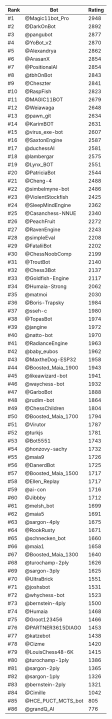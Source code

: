 Rank|Bot|Rating
---|---|---
#1|@Magic11bot_Pro|2948
#2|@DarkOnBot|2892
#3|@pangubot|2877
#4|@YoBot_v2|2870
#5|@Alexandrya|2862
#6|@ArasanX|2854
#7|@PositionalAI|2854
#8|@tbhOnBot|2843
#9|@Cheszter|2841
#10|@RaspFish|2823
#11|@MAGIC11BOT|2679
#12|@Weiawaga|2648
#13|@pawn_git|2634
#14|@KarimBOT|2631
#15|@virus_exe-bot|2607
#16|@SaxtonEngine|2587
#17|@duchessAI|2581
#18|@lambergar|2575
#19|@Lynx_BOT|2551
#20|@PatriciaBot|2544
#21|@Cheng-4|2488
#22|@simbelmyne-bot|2486
#23|@ViolentStockfish|2425
#24|@SleepMindEngine|2362
#25|@Casanchess-NNUE|2340
#26|@PeachFruit|2272
#27|@RavenEngine|2243
#28|@simpleEval|2208
#29|@FataliiBot|2202
#30|@ChessNoobComp|2199
#31|@TroutBot|2140
#32|@Chess3Bot|2137
#33|@Goldfish-Engine|2117
#34|@Humaia-Strong|2062
#35|@matmoi|2030
#36|@Boris-Trapsky|1984
#37|@sseh-c|1980
#38|@TopasBot|1974
#39|@jangine|1972
#40|@natto-bot|1970
#41|@RadianceEngine|1963
#42|@baby_eubos|1962
#43|@MaxtheDog-ESP32|1958
#44|@Boosted_Maia_1900|1943
#45|@likeawizard-bot|1941
#46|@waychess-bot|1932
#47|@GarboBot|1888
#48|@rudim-bot|1864
#49|@ChessChildren|1804
#50|@Boosted_Maia_1700|1794
#51|@Virutor|1787
#52|@turkjs|1781
#53|@Bot5551|1743
#54|@honzovy-sachy|1732
#55|@maia9|1726
#56|@DanerdBot|1725
#57|@Boosted_Maia_1500|1717
#58|@Ellen_Replay|1717
#59|@ai-con|1716
#60|@Jibbby|1712
#61|@melsh_bot|1699
#62|@maia5|1691
#63|@sargon-4ply|1675
#64|@RookRusty|1671
#65|@schnecken_bot|1660
#66|@maia1|1658
#67|@Boosted_Maia_1300|1640
#68|@turochamp-2ply|1626
#69|@sargon-3ply|1625
#70|@UltraBrick|1551
#71|@joshsbot|1531
#72|@whychess-bot|1523
#73|@bernstein-4ply|1500
#74|@Humaia|1468
#75|@Groot123456|1466
#76|@PARTNER3615DIAGO|1453
#77|@katzebot|1438
#78|@Cizme|1420
#79|@LouisChess48-6K|1415
#80|@turochamp-1ply|1386
#81|@sargon-2ply|1365
#82|@sargon-1ply|1326
#83|@bernstein-2ply|1321
#84|@Cimille|1042
#85|@HCE_PUCT_MCTS_bot|805
#86|@grandQ_AI|776
